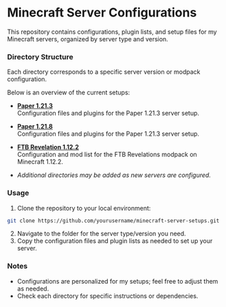 # Minecraft Server Configurations

This repository contains configurations, plugin lists, and setup files for my Minecraft servers, organized by server type and version.

### Directory Structure

Each directory corresponds to a specific server version or modpack configuration. 

Below is an overview of the current setups:

- [**Paper 1.21.3**](./vanilla-1.21.3/) <br>
  Configuration files and plugins for the Paper 1.21.3 server setup.

- [**Paper 1.21.8**](./vanilla-1.21.8/) <br>
  Configuration files and plugins for the Paper 1.21.3 server setup.

- [**FTB Revelation 1.12.2**](./ftb-revelation-1.12.2/) <br>
  Configuration and mod list for the FTB Revelations modpack on Minecraft 1.12.2.

- *Additional directories may be added as new servers are configured.*

### Usage

1. Clone the repository to your local environment:
  ```sh
  git clone https://github.com/yourusername/minecraft-server-setups.git
  ```
2. Navigate to the folder for the server type/version you need.
3. Copy the configuration files and plugin lists as needed to set up your server.

### Notes
- Configurations are personalized for my setups; feel free to adjust them as needed.
- Check each directory for specific instructions or dependencies.
